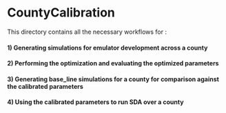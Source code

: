 # CountyCalibration

This directory contains all the necessary workflows for :
#### 1) Generating simulations for emulator development across a county 
#### 2) Performing the optimization and evaluating the optimized parameters 
#### 3) Generating base_line simulations for a county for comparison against the calibrated parameters 
#### 4) Using the calibrated parameters to run SDA over a county